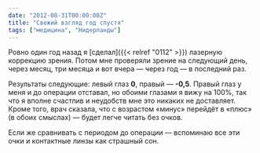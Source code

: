 ```yaml
---
date: "2012-08-31T00:00:00Z"
title: "Свежий взгляд год спустя"
tags: ["медицина", "Нидерланды"]
---
```


Ровно один год назад я [сделал]({{< relref "0112" >}}) лазерную коррекцию зрения. Потом мне проверяли зрение на следующий день, через месяц, три месяца и вот вчера — через год — в последний раз.

<!--more-->

Результаты следующие: левый глаз **0**, правый — **-0,5**. Правый глаз у меня и до операции отставал, но обоими глазами я вижу на 100%, так что я вполне счастлив и неудобств мне это никаких не доставляет. Кроме того, врач сказала, что с возрастом «минус» перейдёт в «плюс» (в обоих смыслах) — будет легче читать без очков.

Если же сравнивать с периодом до операции — вспоминаю все эти очки и контактные линзы как страшный сон.
